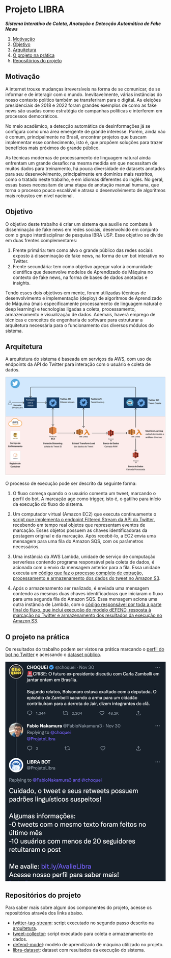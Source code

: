 Projeto LIBRA
=============

***Sistema Interativo de Coleta, Anotação e Detecção Automática de Fake News***

1. [Motivação](#motivação)
1. [Objetivo](#objetivo)
1. [Arquitetura](#arquitetura)
1. [O projeto na prática](#o-projeto-na-prática)
1. [Repositórios do projeto](#repositórios-do-projeto)

Motivação
---------

A internet trouxe mudanças irreversíveis na forma de se comunicar, de se informar e de interagir com o mundo. Inevitavelmente, várias instâncias do nosso contexto político também se transferiram para o digital. As eleições presidenciais de 2018 e 2022 foram grandes exemplos de como as fake news são usadas como estratégia de campanhas políticas e interferem em processos democráticos. 

No meio acadêmico, a detecção automática de desinformações já se configura como uma área emergente de grande interesse. Porém, ainda não é comum, principalmente no Brasil, encontrar projetos que buscam implementar esse conhecimento, isto é, que propõem soluções para trazer benefícios mais próximos do grande público.

As técnicas modernas de processamento de linguagem natural ainda enfrentam um grande desafio: na mesma medida em que necessitam de muitos dados para treinamento, há pouca diversidade de datasets anotados para seu desenvolvimento, principalmente em domínios mais restritos, como o tratado neste trabalho, e em idiomas diferentes do inglês. No geral, essas bases necessitam de uma etapa de anotação manual humana, que torna o processo pouco escalável e atrasa o desenvolvimento de algoritmos mais robustos em nível nacional.

Objetivo
--------

O objetivo deste trabalho é criar um sistema que auxilie no combate à disseminação de fake news em redes sociais, desenvolvido em conjunto com o grupo interdisciplinar de pesquisa IBRA USP. Esse objetivo se divide em duas frentes complementares:

1. Frente primária: tem como alvo o grande público das redes sociais exposto à disseminação de fake news, na forma de um bot interativo no Twitter.
2. Frente secundária: tem como objetivo agregar valor à comunidade científica que desenvolve modelos de Aprendizado de Máquina no contexto de fake news, na forma de bases de dados anotadas e insights.

Tendo esses dois objetivos em mente, foram utilizadas técnicas de desenvolvimento e implementação (deploy) de algoritmos de Aprendizado de Máquina (mais especificamente processamento de linguagem natural e deep learning) e tecnologias ligadas a coleta, processamento, armazenamento e visualização de dados. Ademais, haverá emprego de técnicas e conceitos de engenharia de software para estruturar a arquitetura necessária para o funcionamento dos diversos módulos do sistema.

Arquitetura
-----------

A arquitetura do sistema é baseada em serviços da AWS, com uso de endpoints da API do Twitter para interação com o usuário e coleta de dados.

![Fluxograma](https://github.com/Projeto-LIBRA/.github/blob/42f7d4ba91b93edcbcdce723a003b4d62145fd11/profile/5.2%20Fluxograma.png)

O processo de execução pode ser descrito da seguinte forma:

1. O fluxo começa quando o o usuário comenta um tweet, marcando o perfil do bot. A marcação age como trigger, isto é, o gatilho para início da execução do fluxo do sistema.
    
1. Um computador virtual (Amazon EC2) que executa continuamente o [script que implementa o endpoint Filtered Stream da API do Twitter](https://github.com/Projeto-LIBRA/twitter-tag-stream), recebendo em tempo real objetos que representam eventos de marcação. Esses objetos possuem as chaves identificadoras da postagem original e da marcação. Após recebê-lo, a EC2 envia uma mensagem para uma fila do Amazon SQS, com os parâmetros necessários.
    
1. Uma instância da AWS Lambda, unidade de serviço de computação serverless contendo programa responsável pela coleta de dados, é acionada com o envio da mensagem anterior para a fila. Essa unidade executa um [código que faz o processo completo de extração, processamento e armazenamento dos dados do tweet no Amazon S3](https://github.com/Projeto-LIBRA/tweet-collector).

1. Após o armazenamento ser realizado, é enviada uma mensagem contendo as mesmas duas chaves identificadoras que iniciaram o fluxo para uma segunda fila do Amazon SQS. Essa mensagem aciona uma outra instância de Lambda, com o [código responsável por toda a parte final do fluxo, que inclui execução do modelo dEFEND, resposta à marcação no Twitter e armazenamento dos resultados da execução no Amazon S3](https://github.com/Projeto-LIBRA/defend-model).

O projeto na prática
--------------------

Os resultados do trabalho podem ser vistos na prática marcando o [perfil do bot no Twitter](https://twitter.com/ProjetoLibra) e acessando o [dataset público](https://github.com/Projeto-LIBRA/libra-dataset).

![funcionamento](https://github.com/Projeto-LIBRA/.github/blob/4f6d6f281876ccf2e0e58fc4d3334c5cd01a14bb/profile/funcionamento.png)

Repositórios do projeto
-----------------------

Para saber mais sobre algum dos componentes do projeto, acesse os repositórios através dos links abaixo.
- [twitter-tag-stream](https://github.com/Projeto-LIBRA/twitter-tag-stream): script executado no segundo passo descrito na [arquitetura](#arquitetura).
- [tweet-collector](https://github.com/Projeto-LIBRA/tweet-collector): script executado para coleta e armazenamento de dados.
- [defend-model](https://github.com/Projeto-LIBRA/defend-model): modelo de aprendizado de máquina utilizado no projeto.
- [libra-dataset](https://github.com/Projeto-LIBRA/libra-dataset): dataset com resultados da execução do sistema. 
